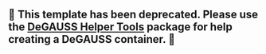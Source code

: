 ## 🛑 **This template has been deprecated. Please use the [DeGAUSS Helper Tools](http://degauss.org/dht/) package for help creating a DeGAUSS container.** 🛑
